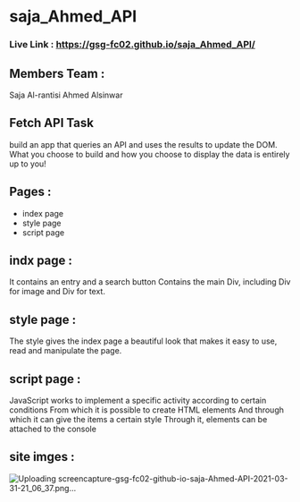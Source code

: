 # saja_Ahmed_API

### Live Link : https://gsg-fc02.github.io/saja_Ahmed_API/


## Members Team :
Saja Al-rantisi
Ahmed Alsinwar


## Fetch API Task
build an app that queries an API and uses the results to update the DOM.
What you choose to build and how you choose to display the data is entirely up to you!

## Pages :

* index page 
* style page
* script page 


## indx page :
It contains an entry and a search button
Contains the main Div, including Div for image and Div for text.

## style page :
The style gives the index page a beautiful look that makes it easy to use, read and manipulate the page.

## script page :
JavaScript works to implement a specific activity according to certain conditions
From which it is possible to create HTML elements
And through which it can give the items a certain style
Through it, elements can be attached to the console



## site imges :
![Uploading screencapture-gsg-fc02-github-io-saja-Ahmed-API-2021-03-31-21_06_37.png…]()
